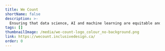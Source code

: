 ```yaml
---
title: We Count
shortName: false
description: >-
  Ensuring that data science, AI and machine learning are equitable and that people with disabilities can help to shape the future of data science.
tags: []
thumbnailImage: /media/we-count-logo_colour_no-background.png
link: https://wecount.inclusivedesign.ca/
order: 0
---
```

